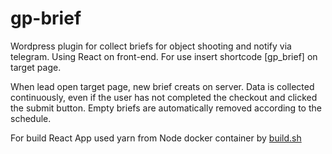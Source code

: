 # gp-brief

Wordpress plugin for collect briefs for object shooting and notify via telegram. Using React on front-end.
For use insert shortcode \[gp_brief\] on target page. 

When lead open target page, new brief creats on server. Data is collected continuously, even if the user has not completed the checkout and clicked the submit button.
Empty briefs are automatically removed according to the schedule. 

For build React App used yarn from Node docker container by [build.sh](front/object-shooting/build.sh)

